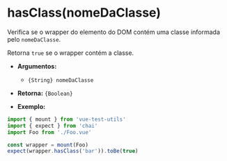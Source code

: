 # hasClass(nomeDaClasse)

Verifica se o wrapper do elemento do DOM contém uma classe informada pelo `nomeDaClasse`.

Retorna `true` se o wrapper contém a classe.

- **Argumentos:**
  - `{String} nomeDaClasse`

- **Retorna:** `{Boolean}`

- **Exemplo:**

```js
import { mount } from 'vue-test-utils'
import { expect } from 'chai'
import Foo from './Foo.vue'

const wrapper = mount(Foo)
expect(wrapper.hasClass('bar')).toBe(true)
```
